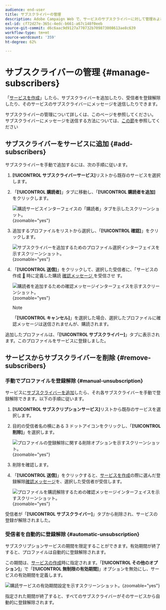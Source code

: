 ```yaml
---
audience: end-user
title: サブスクライバーの管理
description: Adobe Campaign Web で、サービスのサブスクライバーに対して管理および配信する方法を学ぶ
exl-id: cf72d27e-365c-4edc-b661-a67c148f0eeb
source-git-commit: d6c6aac9d9127a770732b709873008613ae8c639
workflow-type: tm+mt
source-wordcount: '359'
ht-degree: 62%

---
```


# サブスクライバーの管理 {#manage-subscribers}

「[サービスを作成](manage-services.md#create-service)」したら、サブスクライバーを追加したり、受信者を登録解除したり、そのサービスのサブスクライバーにメッセージを送信したりできます。

サブスクライバーの管理について詳しくは、このページを参照してください。 サブスクライバーにメッセージを送信する方法については、[この節](../msg/send-to-subscribers.md)を参照してください

## サブスクライバーをサービスに追加 {#add-subscribers}

サブスクライバーを手動で追加するには、次の手順に従います。

1. **[!UICONTROL サブスクライバーサービス]**&#x200B;リストから既存のサービスを選択します。

1. 「**[!UICONTROL 購読者]**」タブに移動し、「**[!UICONTROL 購読者を追加]** をクリックします。

   ![ 購読サービスインターフェイスの「購読者」タブを示したスクリーンショット。](assets/service-subscribers-tab.png){zoomable="yes"}

1. 追加するプロファイルをリストから選択し、「**[!UICONTROL 確認]**」をクリックします。

   ![ サブスクライバーを追加するためのプロファイル選択インターフェイスを示すスクリーンショット。](assets/service-subscribers-select-profiles.png){zoomable="yes"}

1. 「**[!UICONTROL 送信 &#x200B;]**<!--if you click cancel, does it mean that no message is sent but recipients are still subscribed, or they are not subscribed? it's 2 different actions in the console)-->」をクリックして、選択した受信者に、「サービスの作成 [&#128279;](manage-services.md#create-service) 時に定義した購読 [ 確認メッセージ ](manage-services.md#create-confirmation-message) を受信させ  す。

   ![ 購読者を追加するための確認メッセージインターフェイスを示すスクリーンショット。](assets/service-subscribers-confirmation-msg.png){zoomable="yes"}

   >[!NOTE]
   >
   >「**[!UICONTROL キャンセル]**」を選択した場合、選択したプロファイルに確認メッセージは送信されませんが、購読されます。

追加したプロファイルは、「**[!UICONTROL サブスクライバー]**」タブに表示されます。このプロファイルをサービスに登録しました。

## サービスからサブスクライバーを削除 {#remove-subscribers}

### 手動でプロファイルを登録解除 {#manual-unsubscription}

サービスに[サブスクライバーを追加](#add-subscribers)したら、それ各サブスクライバーを手動で登録解除できます。以下の手順に従います。

1. **[!UICONTROL サブスクリプションサービス]**&#x200B;リストから既存のサービスを選択します。

1. 目的の受信者名の横にある 3 ドットアイコンをクリックし、「**[!UICONTROL 削除]**」を選択します。

   ![ プロファイルの登録解除に関する削除オプションを示すスクリーンショット。](assets/service-subscribers-delete.png){zoomable="yes"}

1. 削除を確認します。

1. 「**[!UICONTROL 送信]**」をクリックすると、[サービスを作成](manage-services.md#create-service)の際に選んだ登録解除[確認メッセージ](manage-services.md#create-confirmation-message)を、選択した受信者が受信します。

   ![ プロファイルを購読解除するための確認メッセージインターフェイスを示すスクリーンショット。](assets/service-subscribers-delete-confirmation.png){zoomable="yes"}

受信者が「**[!UICONTROL サブスクライバー]**」タブから削除され、サービスの登録が解除されました。

### 受信者を自動的に登録解除 {#automatic-unsubscription}

サブスクリプションサービスの期間を限定することができます。有効期間が終了すると、プロファイルは自動的に登録解除されます。

この期間は、[サービスの作成](manage-services.md#create-service)時に指定されます。「**[!UICONTROL その他のオプション]**」で「**[!UICONTROL 無制限の有効期間]**」オプションを無効にし、サービスの有効期間を定義します。

![ 購読サービスの有効期間設定を示すスクリーンショット。](assets/service-create-validity-period.png){zoomable="yes"}

指定された期間が終了すると、すべてのサブスクライバーがそのサービスから自動的に登録解除されます。